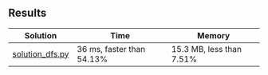 ## Results
Solution | Time | Memory
---------|------|-------
[solution_dfs.py](solution_dfs.py) | 36 ms, faster than 54.13% | 15.3 MB, less than 7.51%
